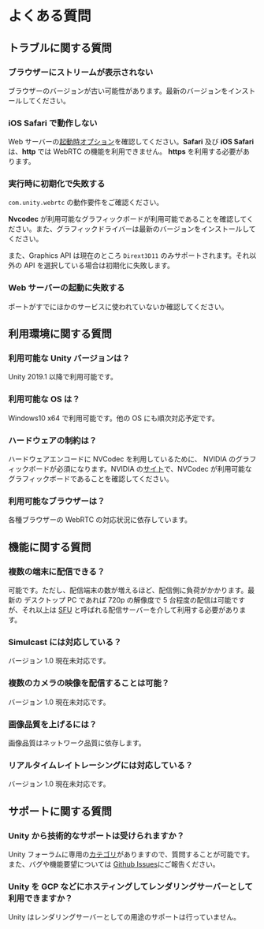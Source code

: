 # よくある質問

## トラブルに関する質問

### ブラウザーにストリームが表示されない

ブラウザーのバージョンが古い可能性があります。最新のバージョンをインストールしてください。

### iOS Safari で動作しない

Web サーバーの[起動時オプション](webserver.md)を確認してください。**Safari** 及び **iOS Safari** は、**http** では WebRTC の機能を利用できません。 **https** を利用する必要があります。

### 実行時に初期化で失敗する

`com.unity.webrtc` の動作要件をご確認ください。

**Nvcodec** が利用可能なグラフィックボードが利用可能であることを確認してください。また、グラフィックドライバーは最新のバージョンをインストールしてください。

また、Graphics API は現在のところ `Dirext3D11` のみサポートされます。それ以外の API を選択している場合は初期化に失敗します。

### Web サーバーの起動に失敗する

ポートがすでにほかのサービスに使われていないか確認してください。

## 利用環境に関する質問

### 利用可能な Unity バージョンは？

Unity 2019.1 以降で利用可能です。

### 利用可能な OS は？

Windows10 x64 で利用可能です。他の OS にも順次対応予定です。

### ハードウェアの制約は？

ハードウェアエンコードに NVCodec を利用しているために、 NVIDIA のグラフィックボードが必須になります。NVIDIA の[サイト](https://developer.nvidia.com/video-encode-decode-gpu-support-matrix)で、NVCodec が利用可能なグラフィックボードであることを確認してください。

### 利用可能なブラウザーは？

各種ブラウザーの WebRTC の対応状況に依存しています。

## 機能に関する質問

### 複数の端末に配信できる？

可能です。ただし、配信端末の数が増えるほど、配信側に負荷がかかります。最新の デスクトップ PC であれば 720p の解像度で 5 台程度の配信は可能ですが、それ以上は [SFU](https://webrtcglossary.com/sfu/) と呼ばれる配信サーバーを介して利用する必要があります。

### Simulcast には対応している？

バージョン 1.0 現在未対応です。

### 複数のカメラの映像を配信することは可能？

バージョン 1.0 現在未対応です。

### 画像品質を上げるには？

画像品質はネットワーク品質に依存します。

### リアルタイムレイトレーシングには対応している？

バージョン 1.0 現在未対応です。

## サポートに関する質問

### Unity から技術的なサポートは受けられますか？
Unity フォーラムに専用の[カテゴリ](https://forum.unity.com/forums/unity-render-streaming.413/)がありますので、質問することが可能です。
また、バグや機能要望については [Github Issues](https://github.com/Unity-Technologies/UnityRenderStreaming/issues)にご報告ください。

### Unity を GCP などにホスティングしてレンダリングサーバーとして利用できますか？

Unity はレンダリングサーバーとしての用途のサポートは行っていません。
